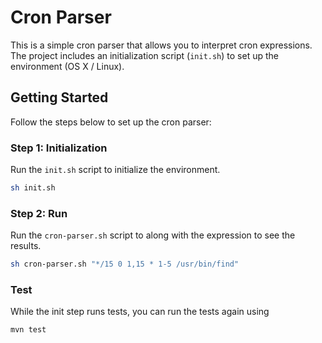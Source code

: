 # Cron Parser

This is a simple cron parser that allows you to interpret cron expressions. The
project includes an initialization script (`init.sh`) to set up the environment (OS X / Linux).

## Getting Started

Follow the steps below to set up the cron parser:

### Step 1: Initialization

Run the `init.sh` script to initialize the environment.

```bash
sh init.sh
```

### Step 2: Run

Run the `cron-parser.sh` script to along with the expression to see the results.

```bash
sh cron-parser.sh "*/15 0 1,15 * 1-5 /usr/bin/find"
```

### Test

While the init step runs tests, you can run the tests again using

```bash
mvn test
```

